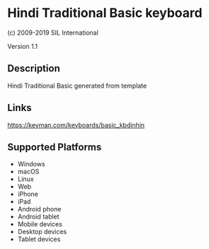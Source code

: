 Hindi Traditional Basic keyboard
==============

(c) 2009-2019 SIL International

Version 1.1

Description
-----------

Hindi Traditional Basic generated from template

Links
-----
https://keyman.com/keyboards/basic_kbdinhin

Supported Platforms
-------------------
 * Windows
 * macOS
 * Linux
 * Web
 * iPhone
 * iPad
 * Android phone
 * Android tablet
 * Mobile devices
 * Desktop devices
 * Tablet devices

